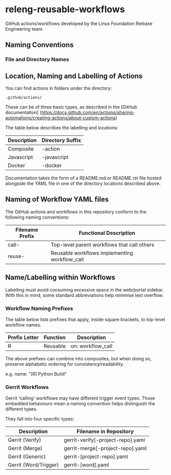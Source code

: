 <!--- SPDX-License-Identifier: CC-BY-4.0 -->
<!--- SPDX-FileCopyrightText: 2023 The Linux Foundation -->

# releng-reusable-workflows

GitHub actions/workflows developed by the Linux Foundation Release Engineering
team.

## Naming Conventions

### File and Directory Names

## Location, Naming and Labelling of Actions

You can find actions in folders under the directory:

    .github/actions/

These can be of three basic types, as described in the [GitHub documentation]
(<https://docs.github.com/en/actions/sharing-automations/creating-actions/about-custom-actions>)

The table below describes the labelling and locations:

| Description | Directory Suffix |
| ----------- | ---------------- |
| Composite   | -action          |
| Javascript  | -javascript      |
| Docker      | -docker          |

Documentation takes the form of a README.md or README.rst file hosted alongside
the YAML file in one of the directory locations described above.

## Naming of Workflow YAML files

The GitHub actions and workflows in this repository conform to the
following naming conventions:

| Filename Prefix | Functional Description                        |
| --------------- | --------------------------------------------- |
| call-           | Top-level parent workflows that call others   |
| reuse-          | Reusable workflows implementing workflow_call |

## Name/Labelling within Workflows

Labelling must avoid consuming excessive space in the web/portal sidebar.
With this in mind, some standard abbreviations help minimise text overflow.

### Workflow Naming Prefixes

The table below lists prefixes that apply, inside square brackets, to
top-level workflow names.

| Prefix Letter | Function | Description       |
| ------------- | -------- | ----------------- |
| R             | Reusable | on: workflow_call |

The above prefixes can combine into composites, but when doing so, preserve
alphabetic ordering for consistency/readability.

e.g.
name: "[R] Python Build"

### Gerrit Workflows

Gerrit 'calling' workflows may have different trigger event types. Those
embedded behaviours mean a naming convention helps distinguish the different
types.

They fall into four specific types:

| Description           | Filename in Repository            |
| --------------------- | --------------------------------- |
| Gerrit (Verify)       | gerrit-verify[-project-repo].yaml |
| Gerrit (Merge)        | gerrit-merge[-project-repo].yaml  |
| Gerrit (Generic)      | gerrit-[project-repo].yaml        |
| Gerrit (Word/Trigger) | gerrit-[word].yaml                |

